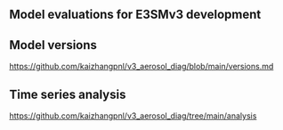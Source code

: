 ## Model evaluations for E3SMv3 development 

## Model versions 

https://github.com/kaizhangpnl/v3_aerosol_diag/blob/main/versions.md

## Time series analysis 

https://github.com/kaizhangpnl/v3_aerosol_diag/tree/main/analysis





